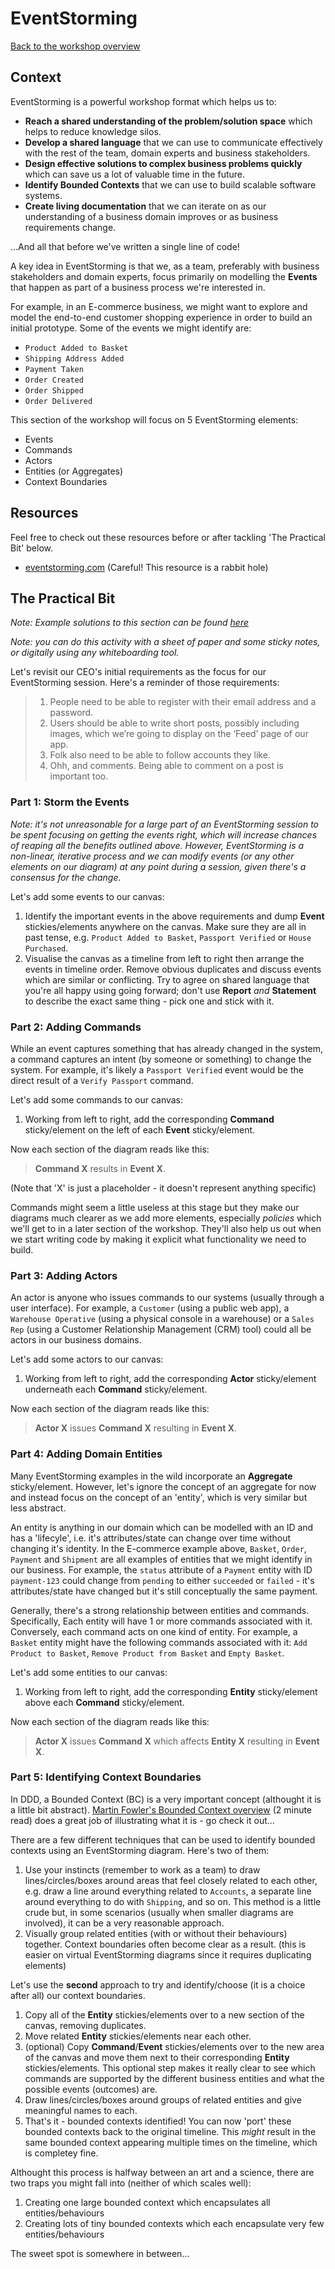 # EventStorming

[Back to the workshop overview](https://github.com/PensionBee/ddd-workshop#ddd-workshop-overview)

## Context

EventStorming is a powerful workshop format which helps us to:

- **Reach a shared understanding of the problem/solution space** which helps to reduce knowledge silos.
- **Develop a shared language** that we can use to communicate effectively with the rest of the team, domain experts and business stakeholders.
- **Design effective solutions to complex business problems quickly** which can save us a lot of valuable time in the future.
- **Identify Bounded Contexts** that we can use to build scalable software systems.
- **Create living documentation** that we can iterate on as our understanding of a business domain improves or as business requirements change.

...And all that before we've written a single line of code!

A key idea in EventStorming is that we, as a team, preferably with business stakeholders and domain experts, focus primarily on modelling the **Events** that happen as part of a business process we're interested in.

For example, in an E-commerce business, we might want to explore and model the end-to-end customer shopping experience in order to build an initial prototype. Some of the events we might identify are:

- `Product Added to Basket`
- `Shipping Address Added`
- `Payment Taken`
- `Order Created`
- `Order Shipped`
- `Order Delivered`

This section of the workshop will focus on 5 EventStorming elements:

- Events
- Commands
- Actors
- Entities (or Aggregates)
- Context Boundaries

## Resources

Feel free to check out these resources before or after tackling 'The Practical Bit' below.

- [eventstorming.com](https://www.eventstorming.com/resources/) (Careful! This resource is a rabbit hole)

## The Practical Bit

*Note: Example solutions to this section can be found [here](https://github.com/PensionBee/ddd-workshop/tree/eventstorming-solutions)*

*Note: you can do this activity with a sheet of paper and some sticky notes, or digitally using any whiteboarding tool.*

Let's revisit our CEO's initial requirements as the focus for our EventStorming session. Here's a reminder of those requirements:

> 1. People need to be able to register with their email address and a password.
> 2. Users should be able to write short posts, possibly including images, which we’re going to display on the ‘Feed’ page of our app.
> 3. Folk also need to be able to follow accounts they like.
> 4. Ohh, and comments. Being able to comment on a post is important too.

### Part 1: Storm the Events

*Note: it's not unreasonable for a large part of an EventStorming session to be spent focusing on getting the events right, which will increase chances of reaping all the benefits outlined above. However, EventStorming is a non-linear, iterative process and we can modify events (or any other elements on our diagram) at any point during a session, given there's a consensus for the change.*

Let's add some events to our canvas:

1. Identify the important events in the above requirements and dump **Event** stickies/elements anywhere on the canvas. Make sure they are all in past tense, e.g. `Product Added to Basket`, `Passport Verified` or `House Purchased`.
2. Visualise the canvas as a timeline from left to right then arrange the events in timeline order. Remove obvious duplicates and discuss events which are similar or conflicting. Try to agree on shared language that you're all happy using going forward; don't use **Report** *and* **Statement** to describe the exact same thing - pick one and stick with it.

### Part 2: Adding Commands

While an event captures something that has already changed in the system, a command captures an intent (by someone or something) to change the system. For example, it's likely a `Passport Verified` event would be the direct result of a `Verify Passport` command.

Let's add some commands to our canvas:

1. Working from left to right, add the corresponding **Command** sticky/element on the left of each **Event** sticky/element.

Now each section of the diagram reads like this:

> **Command X** results in **Event X**.

(Note that 'X' is just a placeholder - it doesn't represent anything specific)

Commands might seem a little useless at this stage but they make our diagrams much clearer as we add more elements, especially *policies* which we'll get to in a later section of the workshop. They'll also help us out when we start writing code by making it explicit what functionality we need to build.

### Part 3: Adding Actors

An actor is anyone who issues commands to our systems (usually through a user interface). For example, a `Customer` (using a public web app), a `Warehouse Operative` (using a physical console in a warehouse) or a `Sales Rep` (using a Customer Relationship Management (CRM) tool) could all be actors in our business domains.

Let's add some actors to our canvas:

1. Working from left to right, add the corresponding **Actor** sticky/element underneath each **Command** sticky/element.

Now each section of the diagram reads like this:

> **Actor X** issues **Command X** resulting in **Event X**.

### Part 4: Adding Domain Entities

Many EventStorming examples in the wild incorporate an **Aggregate** sticky/element. However, let's ignore the concept of an aggregate for now and instead focus on the concept of an 'entity', which is very similar but less abstract.

An entity is anything in our domain which can be modelled with an ID and has a 'lifecyle', i.e. it's attributes/state can change over time without changing it's identity. In the E-commerce example above, `Basket`, `Order`, `Payment` and `Shipment` are all examples of entities that we might identify in our business. For example, the `status` attribute of a `Payment` entity with ID `payment-123` could change from `pending` to either `succeeded` or `failed` - it's attributes/state have changed but it's still conceptually the same payment.

Generally, there's a strong relationship between entities and commands. Specifically, Each entity will have 1 or more commands associated with it. Conversely, each command acts on one kind of entity. For example, a `Basket` entity might have the following commands associated with it: `Add Product to Basket`, `Remove Product from Basket` and `Empty Basket`.

Let's add some entities to our canvas:

1. Working from left to right, add the corresponding **Entity** sticky/element above each **Command** sticky/element.

Now each section of the diagram reads like this:

> **Actor X** issues **Command X** which affects **Entity X** resulting in **Event X**.

### Part 5: Identifying Context Boundaries

In DDD, a Bounded Context (BC) is a very important concept (althought it is a little bit abstract). [Martin Fowler's Bounded Context overview](https://martinfowler.com/bliki/BoundedContext.html) (2 minute read) does a great job of illustrating what it is - go check it out...

There are a few different techniques that can be used to identify bounded contexts using an EventStorming diagram. Here's two of them:

1. Use your instincts (remember to work as a team) to draw lines/circles/boxes around areas that feel closely related to each other, e.g. draw a line around everything related to `Accounts`, a separate line around everything to do with `Shipping`, and so on. This method is a little crude but, in some scenarios (usually when smaller diagrams are involved), it can be a very reasonable approach.
2. Visually group related entities (with or without their behaviours) together. Context boundaries often become clear as a result. (this is easier on virtual EventStorming diagrams since it requires duplicating elements)

Let's use the **second** approach to try and identify/choose (it is a choice after all) our context boundaries.

1. Copy all of the **Entity** stickies/elements over to a new section of the canvas, removing duplicates.
2. Move related **Entity** stickies/elements near each other.
3. (optional) Copy **Command**/**Event** stickies/elements over to the new area of the canvas and move them next to their corresponding **Entity** stickies/elements. This optional step makes it really clear to see which commands are supported by the different business entities and what the possible events (outcomes) are.
4. Draw lines/circles/boxes around groups of related entities and give meaningful names to each.
5. That's it - bounded contexts identified! You can now 'port' these bounded contexts back to the original timeline. This *might* result in the same bounded context appearing multiple times on the timeline, which is completey fine.

Althought this process is halfway between an art and a science, there are two traps you might fall into (neither of which scales well):

1. Creating one large bounded context which encapsulates all entities/behaviours
2. Creating lots of tiny bounded contexts which each encapsulate very few entities/behaviours

The sweet spot is somewhere in between...
